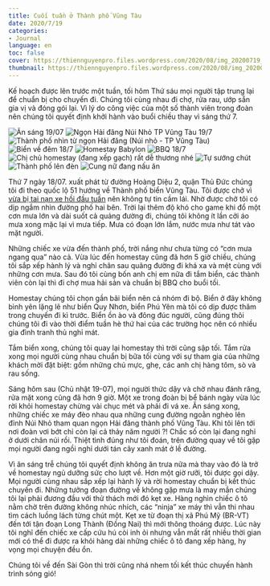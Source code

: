 ```yaml
---
title: Cuối tuần ở Thành phố Vũng Tàu
date: 2020/7/19
categories:
- Journal
language: en
toc: false
cover: https://thiennguyenpro.files.wordpress.com/2020/08/img_20200719_104745.jpg?w=800
thumbnail: https://thiennguyenpro.files.wordpress.com/2020/08/img_20200719_104745.jpg?w=300
---
```

Kế hoạch được lên trước một tuần, tối hôm Thứ sáu mọi người tập trung lại để chuẩn bị cho chuyến đi. Chúng tôi cùng nhau đi chợ, rửa rau, ướp sẵn gia vị và đóng gói lại. Vì lý do công việc của một số thành viên trong đoàn nên chúng tôi quyết định khởi hành vào buổi chiều thay vì sáng thứ 7. 

<!-- more -->
<div class="justified-gallery mb-3 mt-3">

![Ăn sáng 19/07](https://thiennguyenpro.files.wordpress.com/2020/08/img_20200719_093459.jpg?w=724)
![Ngọn Hải đăng Núi Nhỏ TP Vũng Tàu 19/7](https://thiennguyenpro.files.wordpress.com/2020/08/20200719_104204.jpg?w=351)
![Thành phố nhìn từ ngọn Hải đăng (Núi nhỏ - TP Vũng Tàu)](https://thiennguyenpro.files.wordpress.com/2020/08/img_20200719_104745.jpg?w=724)
![Biển về đêm 18/7](https://thiennguyenpro.files.wordpress.com/2020/08/img_20200718_232657.jpg?w=543)
![Homestay Babylon](https://thiennguyenpro.files.wordpress.com/2020/08/img_20200718_220657.jpg?w=724)
![BBQ 18/7](https://thiennguyenpro.files.wordpress.com/2020/08/img_20200718_203813.jpg?w=724)
![Chị chủ homestay (đang xếp gạch) rất dễ thương nhé](https://thiennguyenpro.files.wordpress.com/2020/08/img_20200718_195008.jpg?w=724)
![Tự sướng chút](https://thiennguyenpro.files.wordpress.com/2020/08/img_20200718_194930.jpg?w=724)
![Thành phố lên đèn](https://thiennguyenpro.files.wordpress.com/2020/08/img_20200718_193111.jpg?w=724)
![Cung nữ đang nấu ăn](https://thiennguyenpro.files.wordpress.com/2020/08/img_20200718_192702.jpg?w=724)

</div>

Thứ 7 ngày 18/07. xuất phát từ đường Hoàng Diệu 2, quận Thủ Đức chúng tôi đi theo quốc lộ 51 hướng về Thành phố biển Vũng Tàu. Tôi được chở vì <span class="has-tooltip-arrow has-tooltip-top" data-tooltip="Click vào đây để xem bài đăng chi tiết">[vừa bị tai nạn xe hồi đầu tuần](/2020/07/13/nhat-ky/2020-07-13-vua-di-vua-ngay/)</span> nên không tự tin cầm lái. Nhờ được chở tôi có dịp ngắm nhìn đường phố hai bên. Trời lại thêm độ khó cho game khi đổ một cơn mưa lớn và dài suốt cả quảng đường đi, chúng tôi không ít lần cởi áo mưa xong mặc lại vì mưa tiếp. Mưa có đoạn lớn lắm, nước mưa như tát vào mặt người.

Những chiếc xe vừa đến thành phố, trời nắng như chưa từng có “cơn mưa ngang qua” nào cả. Vừa lúc đến homestay cũng đã hơn 5 giờ chiều, chúng tôi sắp xếp hành lý và nghỉ chân sau quãng đường đi khá xa và mệt cùng với những cơn mưa. Sau đó tôi cùng bốn anh chị em nữa đi tắm biển, các thành viên còn lại thì đi chợ mua hải sản và chuẩn bị BBQ cho buổi tối.

Homestay chúng tôi chọn gần bãi biển nên cả nhóm đi bộ. Biển ở đây không bình yên lặng lẽ như biển Quy Nhơn, biển Phú Yên mà tôi có dịp được thăm trong chuyến đi kì trước. Biển ồn ào và đông đúc người, cũng đúng thôi chúng tôi đi vào thời điểm tuần hè thứ hai của các trường học nên có nhiều gia đình tranh thủ nghỉ mát.

Tắm biển xong, chúng tôi quay lại homestay thì trời cũng sập tối. Tắm rửa xong mọi người cùng nhau chuẩn bị bữa tối cùng với sự tham gia của những khách mời đặt biệt: gồm những chú mực, ghẹ, các anh chị hàng tôm, sò và rau sống.

Sáng hôm sau (Chủ nhật 19-07), mọi người thức dậy và chờ nhau đánh răng, rửa mặt xong cũng đã hơn 9 giờ. Một xe trong đoàn bị bể bánh ngày vừa lúc rời khỏi homestay chừng vài chục mét và phải đi vá xe. Ăn sáng xong, những chiếc xe máy đèo nhau qua những cung đường ngoằn nghèo lên đỉnh Núi Nhỏ tham quan ngọn Hải đăng thành phố Vũng Tàu. Khi tôi lên tới nơi đoàn vơi bớt chỉ còn lại cả thảy năm người ?! Chắc số còn lại đang nghỉ ở dưới chân núi rồi. Thiệt tình đúng như tôi đoán, trên đường quay về tôi gặp mọi người đang ngồi nghỉ dưới tán cây xanh mát ở lề đường.

Vì ăn sáng trễ chúng tôi quyết định không ăn trưa nữa mà thay vào đó là trở về homestay ngủ dưỡng sức cho lượt về. Hơn một giờ rưỡi, tôi được gọi dậy. Mọi người cùng nhau sắp xếp lại hành lý và rời homestay chuẩn bị kết thúc chuyến đi. Những tưởng đoạn đường về không gặp mưa là may mắn chúng tôi lại phải đương đầu với thử thách mới đó kẹt xe. Hàng nghìn chiếc ô tô nằm chờ trên đường không nhúc nhích, các “ninja” xe máy thì vẫn thi nhau tìm cách luồng lách từng chút một. Kẹt xe từ đoạn thị xã Phú Mỹ (BR-VT) đến tới tận đoạn Long Thành (Đồng Nai) thì mới thông thoáng được. Lúc này tôi nghĩ đến chiếc xe cấp cứu hú còi inh ỏi nhưng vẫn mất rất nhiều thời gian mới có thể đi được ra khỏi hàng dài những chiếc ô tô đang xếp hàng, hy vọng mọi chuyện đều ổn.

Chúng tôi về đến Sài Gòn thì trời cũng nhá nhem tối kết thúc chuyến hành trình sóng gió!



